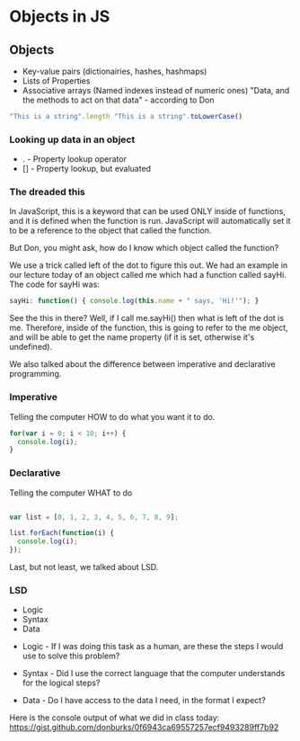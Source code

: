 # Objects in JS

## Objects

- Key-value pairs (dictionairies, hashes, hashmaps)
- Lists of Properties
- Associative arrays (Named indexes instead of numeric ones)
"Data, and the methods to act on that data" - according to Don

```javascript
"This is a string".length "This is a string".toLowerCase()
```

### Looking up data in an object

- . - Property lookup operator
- [] - Property lookup, but evaluated

### The dreaded this

In JavaScript, this is a keyword that can be used ONLY inside of functions, and it is defined when the function is run. JavaScript will automatically set it to be a reference to the object that called the function.

But Don, you might ask, how do I know which object called the function?

We use a trick called left of the dot to figure this out. We had an example in our lecture today of an object called me which had a function called sayHi. The code for sayHi was:

```javascript
sayHi: function() { console.log(this.name + " says, 'Hi!'"); }
```

See the this in there? Well, if I call me.sayHi() then what is left of the dot is me. Therefore, inside of the function, this is going to refer to the me object, and will be able to get the name property (if it is set, otherwise it's undefined).

We also talked about the difference between imperative and declarative programming.

### Imperative

Telling the computer HOW to do what you want it to do.
```javascript
for(var i = 0; i < 10; i++) {
  console.log(i);
}
```

### Declarative

Telling the computer WHAT to do
```javascript

var list = [0, 1, 2, 3, 4, 5, 6, 7, 8, 9];

list.forEach(function(i) {
  console.log(i);
});
```

Last, but not least, we talked about LSD.

### LSD

- Logic
- Syntax
- Data

+ Logic - If I was doing this task as a human, are these the steps I would use to solve this problem?

+ Syntax - Did I use the correct language that the computer understands for the logical steps?

+ Data - Do I have access to the data I need, in the format I expect?

Here is the console output of what we did in class today: https://gist.github.com/donburks/0f6943ca69557257ecf9493289ff7b92